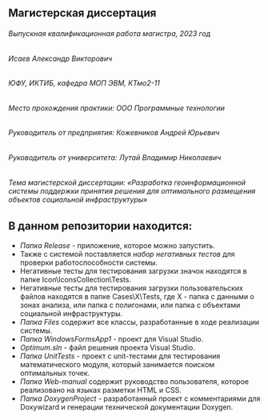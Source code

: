 ## Магистерская диссертация

###### Выпускная квалификационная работа магистра, 2023 год
###### Исаев Александр Викторович
###### ЮФУ, ИКТИБ, кафедра МОП ЭВМ, КТмо2-11
###### Место прохождения практики: ООО Программные технологии
###### Руководитель от предприятия: Кожевников Андрей Юрьевич
###### Руководитель от университета: Лутай Владимир Николаевич
###### Тема магистерской диссертации: «Разработка геоинформационной системы поддержки принятия решения для оптимального размещения объектов социальной инфраструктуры»

## В данном репозитории находится:
+ _Папка Release_ - приложение, которое можно запустить.
+ Также с системой поставляется _набор негативных тестов_ для проверки работоспособности системы.
+ Негативные тесты для тестирования загрузки значок находятся в папке Icon\IconsCollection\Tests.
+ Негативные тесты для тестирования загрузки пользовательских файлов находятся в папке Cases\Х\Tests, где Х - папка с данными о зонах анализа, или папка с полигонами, или папка с объектами социальной инфраструктуры.
+ _Папка Files_ содержит все классы, разработанные в ходе реализации системы.
+ _Папка WindowsFormsApp1_ - проект для Visual Studio.
+ _Optimum.sln_ - файл решения проекта Visual Studio.
+ _Папка UnitTests_ - проект с unit-тестами для тестирования математического модуля, который занимается поиском оптимальных точек.
+ _Папка Web-manual_ содержит руководство пользователя, которое реализовано на языках разметки HTML и CSS.
+ _Папка DoxygenProject_ - разработанный проект с комментариями для Doxywizard и генерации технической документации Doxygen.
